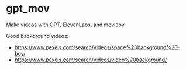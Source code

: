 # gpt_mov
Make videos with GPT, ElevenLabs, and moviepy

Good background videos: 
 - https://www.pexels.com/search/videos/space%20background%20-boy/
 - https://www.pexels.com/search/videos/video%20background/
